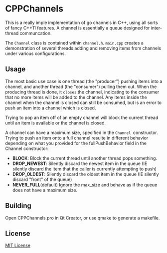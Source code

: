 CPPChannels
===========
This is a really imple implementation of go channels in C++, using all sorts of fancy C++11 features. A channel is essentially a queue designed for inter-thread communcation.

The `Channel` class is contained within `channel.h`. `main.cpp` creates a demonstration of several threads adding and removing items from channels under various configurations.

Usage
----------
The most basic use case is one thread (the "producer") pushing items into a channel, and another thread (the "consumer") pulling them out. When the producing thread is done, it `closes` the channel, indicating to the consumer that no more items will be added to the channel. Any items inside the channel when the channel is closed can still be consumed, but is an error to push an item into a channel which is closed.

Trying to pop an item off of an empty channel will block the current thread until an item is available or the channel is closed.

A channel can have a maximum size, specified in the `Channel `constructor. Trying to push an item onto a full channel resulte in different behavior depending on what you provided for the fullPushBehavior field in the Channel constructor:
* **BLOCK**: Block the current thread until another thread pops something.
* **DROP_NEWEST**: Silently discard the newest item in the queue (IE silently discard the item that the caller is currently attempting to push)
* **DROP_OLDEST**: Silently discard the oldest item in the queue (IE silently discard "front" of the queue)
* **NEVER_FULL**(default) Ignore the max_size and behave as if the queue does not have a maximum size.

Building
----------
Open CPPChannels.pro in Qt Creator, or use qmake to generate a makefile.

License
----------
[MIT License](http://opensource.org/licenses/MIT)
